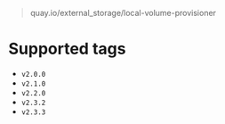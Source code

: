 > quay.io/external_storage/local-volume-provisioner

# Supported tags
- `v2.0.0`
- `v2.1.0`
- `v2.2.0`
- `v2.3.2`
- `v2.3.3`